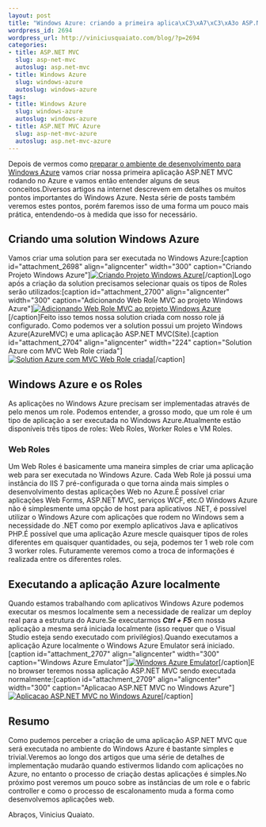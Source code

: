 ```yaml
--- 
layout: post
title: "Windows Azure: criando a primeira aplica\xC3\xA7\xC3\xA3o ASP.NET MVC"
wordpress_id: 2694
wordpress_url: http://viniciusquaiato.com/blog/?p=2694
categories: 
- title: ASP.NET MVC
  slug: asp-net-mvc
  autoslug: asp.net-mvc
- title: Windows Azure
  slug: windows-azure
  autoslug: windows-azure
tags: 
- title: Windows Azure
  slug: windows-azure
  autoslug: windows-azure
- title: ASP.NET MVC Azure
  slug: asp-net-mvc-azure
  autoslug: asp.net-mvc-azure
---
```

Depois de vermos como [preparar o ambiente de desenvolvimento para Windows Azure](http://viniciusquaiato.com/blog/windows-azure-preparando-o-ambiente-de-desenvolvimento/) vamos criar nossa primeira aplicação ASP.NET MVC rodando no Azure e vamos então entender alguns de seus conceitos.Diversos artigos na internet descrevem em detalhes os muitos pontos importantes do Windows Azure. Nesta série de posts também veremos estes pontos, porém faremos isso de uma forma um pouco mais prática, entendendo-os à medida que isso for necessário.

## Criando uma solution Windows Azure
Vamos criar uma solution para ser executada no Windows Azure:[caption id="attachment_2698" align="aligncenter" width="300" caption="Criando Projeto Windows Azure"][![Criando Projeto Windows Azure](http://viniciusquaiato.com/blog/wp-content/uploads/2011/01/Criando-Projeto-Azure-MVC-300x168.png "Criando Projeto Windows Azure")](http://viniciusquaiato.com/blog/wp-content/uploads/2011/01/Criando-Projeto-Azure-MVC.png)[/caption]Logo após a criação da solution precisamos selecionar quais os tipos de Roles serão utilizados:[caption id="attachment_2700" align="aligncenter" width="300" caption="Adicionando Web Role MVC ao projeto Windows Azure"][![Adicionando Web Role MVC ao projeto Windows Azure](http://viniciusquaiato.com/blog/wp-content/uploads/2011/01/Adicionando-Web-Role-MVC-300x187.png "Adicionando Web Role MVC ao projeto Windows Azure")](http://viniciusquaiato.com/blog/wp-content/uploads/2011/01/Adicionando-Web-Role-MVC.png)[/caption]Feito isso temos nossa solution criada com nosso role já configurado. Como podemos ver a solution possui um projeto Windows Azure(AzureMVC) e uma aplicação ASP.NET MVC(Site).[caption id="attachment_2704" align="aligncenter" width="224" caption="Solution Azure com MVC Web Role criada"][![Solution Azure com MVC Web Role criada](http://viniciusquaiato.com/blog/wp-content/uploads/2011/01/Solution-Azure-com-MVC-Web-Role-criada-224x300.png "Solution Azure com MVC Web Role criada")](http://viniciusquaiato.com/blog/wp-content/uploads/2011/01/Solution-Azure-com-MVC-Web-Role-criada.png)[/caption]

## Windows Azure e os Roles
As aplicações no Windows Azure precisam ser implementadas através de pelo menos um role. Podemos entender, a grosso modo, que um role é um tipo de aplicação a ser executada no Windows Azure.Atualmente estão disponíveis três tipos de roles: Web Roles, Worker Roles e VM Roles.

### Web Roles
Um Web Roles é basicamente uma maneira simples de criar uma aplicação web para ser executada no Windows Azure. Cada Web Role já possui uma instância do IIS 7 pré-configurada o que torna ainda mais simples o desenvolvimento destas aplicações Web no Azure.É possível criar aplicações Web Forms, ASP.NET MVC, serviços WCF, etc.O Windows Azure não é simplesmente uma opção de host para aplicativos .NET, é possível utilizar o Windows Azure com aplicações que rodem no Windows sem a necessidade do .NET como por exemplo aplicativos Java e aplicativos PHP.É possível que uma aplicação Azure mescle quaisquer tipos de roles diferentes em quaisquer quantidades, ou seja, podemos ter 1 web role com 3 worker roles. Futuramente veremos como a troca de informações é realizada entre os diferentes roles.

## Executando a aplicação Azure localmente
Quando estamos trabalhando com aplicativos Windows Azure podemos executar os mesmos localmente sem a necessidade de realizar um deploy real para a estrutura do Azure.Se executarmos **_Ctrl + F5_** em nossa aplicação a mesma será iniciada localmente (isso requer que o Visual Studio esteja sendo executado com privilégios).Quando executamos a aplicação Azure localmente o Windows Azure Emulator será iniciado. [caption id="attachment_2707" align="aligncenter" width="300" caption="Windows Azure Emulator"][![Windows Azure Emulator](http://viniciusquaiato.com/blog/wp-content/uploads/2011/01/Windows-Azure-Emulator-300x62.png "Windows Azure Emulator")](http://viniciusquaiato.com/blog/wp-content/uploads/2011/01/Windows-Azure-Emulator.png)[/caption]E no browser teremos nossa aplicação ASP.NET MVC sendo executada normalmente:[caption id="attachment_2709" align="aligncenter" width="300" caption="Aplicacao ASP.NET MVC no Windows Azure"][![Aplicacao ASP.NET MVC no Windows Azure](http://viniciusquaiato.com/blog/wp-content/uploads/2011/01/Aplicacao-ASp.NET-MVC-no-Windows-Azure-300x190.png "Aplicacao ASp.NET MVC no Windows Azure")](http://viniciusquaiato.com/blog/wp-content/uploads/2011/01/Aplicacao-ASp.NET-MVC-no-Windows-Azure.png)[/caption]

## Resumo
Como pudemos perceber a criação de uma aplicação ASP.NET MVC que será executada no ambiente do Windows Azure é bastante simples e trivial.Veremos ao longo dos artigos que uma série de detalhes de implementação mudarão quando estivermos lidando com aplicações no Azure, no entanto o processo de criação destas aplicações é simples.No próximo post veremos um pouco sobre as instâncias de um role e o fabric controller e como o processo de escalonamento muda a forma como desenvolvemos aplicações web.

Abraços,
Vinicius Quaiato.
